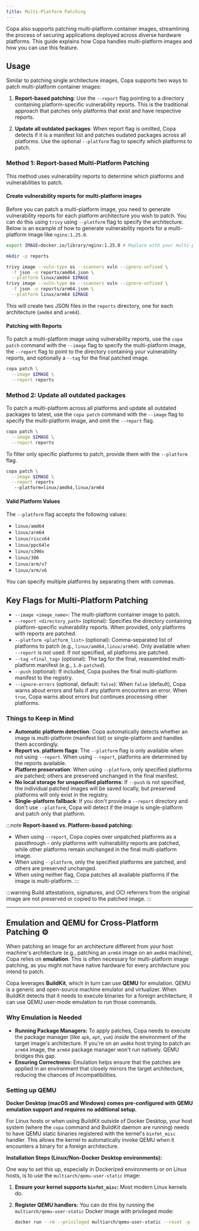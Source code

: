 ```yaml
---
title: Multi-Platform Patching
---
```


Copa also supports patching multi-platform container images, streamlining the process of securing applications deployed across diverse hardware platforms. This guide explains how Copa handles multi-platform images and how you can use this feature.

## Usage

Similar to patching single architecture images, Copa supports two ways to patch multi-platform container images:

1. **Report-based patching**: Use the `--report` flag pointing to a directory containing platform-specific vulnerability reports. This is the traditional approach that patches only platforms that exist and have respective reports.

2. **Update all outdated packages**: When report flag is omitted, Copa detects if it is a manifest list and patches oudated packages across all platforms. Use the optional `--platform` flag to specify which platforms to patch.

### Method 1: Report-based Multi-Platform Patching

This method uses vulnerability reports to determine which platforms and vulnerabilities to patch.

#### Create vulnerability reports for multi-platform images

Before you can patch a multi-platform image, you need to generate vulnerability reports for each platform architecture you wish to patch. You can do this using `trivy` using `--platform` flag to specify the architecture. Below is an example of how to generate vulnerability reports for a multi-platform image like `nginx:1.25.0`.

```bash
export IMAGE=docker.io/library/nginx:1.25.0 # Replace with your multi-platform image

mkdir -p reports

trivy image --vuln-type os --scanners vuln --ignore-unfixed \
  -f json -o reports/amd64.json \
  --platform linux/amd64 $IMAGE
trivy image --vuln-type os --scanners vuln --ignore-unfixed \
  -f json -o reports/arm64.json \
  --platform linux/arm64 $IMAGE
```

This will create two JSON files in the `reports` directory, one for each architecture (`amd64` and `arm64`).

#### Patching with Reports

To patch a multi-platform image using vulnerability reports, use the `copa patch` command with the `--image` flag to specify the multi-platform image, the `--report` flag to point to the directory containing your vulnerability reports, and optionally a `--tag` for the final patched image.

```bash
copa patch \
  --image $IMAGE \
  --report reports
```

### Method 2: Update all outdated packages

To patch a multi-platform across all platforms and update all outdated packages to latest, use the `copa patch` command with the `--image` flag to specify the multi-platform image, and omit the `--report` flag. 

```bash
copa patch \
  --image $IMAGE \
  --report reports
```
To filter only specific platforms to patch, provide them with the `--platform` flag.

```bash
copa patch \
  --image $IMAGE \
  --report reports
   --platform=linux/amd64,linux/arm64
```

#### Valid Platform Values

The `--platform` flag accepts the following values:
- `linux/amd64`
- `linux/arm64`
- `linux/riscv64`
- `linux/ppc64le`
- `linux/s390x`
- `linux/386`
- `linux/arm/v7`
- `linux/arm/v6`

You can specify multiple platforms by separating them with commas.

## Key Flags for Multi-Platform Patching

- `--image <image_name>`: The multi-platform container image to patch.
- `--report <directory_path>` (optional): Specifies the directory containing platform-specific vulnerability reports. When provided, only platforms with reports are patched.
- `--platform <platform_list>` (optional): Comma-separated list of platforms to patch (e.g., `linux/amd64,linux/arm64`). Only available when `--report` is not used. If not specified, all platforms are patched.
- `--tag <final_tag>` (optional): The tag for the final, reassembled multi-platform manifest (e.g., `1.0-patched`).
- `--push` (optional): If included, Copa pushes the final multi-platform manifest to the registry.
- `--ignore-errors` (optional, default: `false`): When `false` (default), Copa warns about errors and fails if any platform encounters an error. When `true`, Copa warns about errors but continues processing other platforms.

### Things to Keep in Mind

- **Automatic platform detection**: Copa automatically detects whether an image is multi-platform (manifest list) or single-platform and handles them accordingly.
- **Report vs. platform flags**: The `--platform` flag is only available when not using `--report`. When using `--report`, platforms are determined by the reports available.
- **Platform preservation**: When using `--platform`, only specified platforms are patched; others are preserved unchanged in the final manifest.
- **No local storage for unspecified platforms**: If `--push` is not specified, the individual patched images will be saved locally, but preserved platforms will only exist in the registry.
- **Single-platform fallback**: If you don't provide a `--report` directory and don't use `--platform`, Copa will detect if the image is single-platform and patch only that platform.

:::note
**Report-based vs. Platform-based patching:**
- When using `--report`, Copa copies over unpatched platforms as a passthrough - only platforms with vulnerability reports are patched, while other platforms remain unchanged in the final multi-platform image.
- When using `--platform`, only the specified platforms are patched, and others are preserved unchanged.
- When using neither flag, Copa patches all available platforms if the image is multi-platform.
:::

:::warning
Build attestations, signatures, and OCI referrers from the original image are not preserved or copied to the patched image.
:::

---

## Emulation and QEMU for Cross-Platform Patching ⚙️

When patching an image for an architecture different from your host machine's architecture (e.g., patching an `arm64` image on an `amd64` machine), Copa relies on **emulation**. This is often necessary for multi-platform image patching, as you might not have native hardware for every architecture you intend to patch.

Copa leverages **BuildKit**, which in turn can use **QEMU** for emulation. QEMU is a generic and open-source machine emulator and virtualizer. When BuildKit detects that it needs to execute binaries for a foreign architecture, it can use QEMU user-mode emulation to run those commands.

### Why Emulation is Needed

- **Running Package Managers:** To apply patches, Copa needs to execute the package manager (like `apk`, `apt`, `yum`) _inside_ the environment of the target image's architecture. If you're on an `amd64` host trying to patch an `arm64` image, the `arm64` package manager won't run natively. QEMU bridges this gap.
- **Ensuring Correctness:** Emulation helps ensure that the patches are applied in an environment that closely mirrors the target architecture, reducing the chances of incompatibilities.

### Setting up QEMU

**Docker Desktop (macOS and Windows) comes pre-configured with QEMU emulation support and requires no additional setup.**

For Linux hosts or when using BuildKit outside of Docker Desktop, your host system  (where the `copa` command and BuildKit daemon are running) needs to have QEMU static binaries registered with the kernel's `binfmt_misc` handler. This allows the kernel to automatically invoke QEMU when it encounters a binary for a foreign architecture.

**Installation Steps (Linux/Non-Docker Desktop environments):**

One way to set this up, especially in Dockerized environments or on Linux hosts, is to use the `multiarch/qemu-user-static` image:

1. **Ensure your kernel supports `binfmt_misc`:** Most modern Linux kernels do.

2. **Register QEMU handlers:** You can do this by running the `multiarch/qemu-user-static` Docker image with privileged mode:

    ```bash
    docker run --rm --privileged multiarch/qemu-user-static --reset -p yes
    ```
